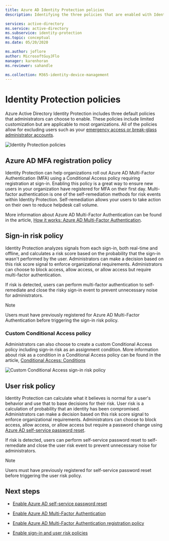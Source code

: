 ```yaml
---
title: Azure AD Identity Protection policies
description: Identifying the three policies that are enabled with Identity Protection

services: active-directory
ms.service: active-directory
ms.subservice: identity-protection
ms.topic: conceptual
ms.date: 05/20/2020

ms.author: joflore
author: MicrosoftGuyJFlo
manager: karenhoran
ms.reviewer: sahandle

ms.collection: M365-identity-device-management
---
```

# Identity Protection policies

Azure Active Directory Identity Protection includes three default policies that administrators can choose to enable. These policies include limited customization but are applicable to most organizations. All of the policies allow for excluding users such as your [emergency access or break-glass administrator accounts](../roles/security-emergency-access.md).

![Identity Protection policies](./media/concept-identity-protection-policies/identity-protection-policies.png)

## Azure AD MFA registration policy

Identity Protection can help organizations roll out Azure AD Multi-Factor Authentication (MFA) using a Conditional Access policy requiring registration at sign-in. Enabling this policy is a great way to ensure new users in your organization have registered for MFA on their first day. Multi-factor authentication is one of the self-remediation methods for risk events within Identity Protection. Self-remediation allows your users to take action on their own to reduce helpdesk call volume.

More information about Azure AD Multi-Factor Authentication can be found in the article, [How it works: Azure AD Multi-Factor Authentication](../authentication/concept-mfa-howitworks.md).

## Sign-in risk policy

Identity Protection analyzes signals from each sign-in, both real-time and offline, and calculates a risk score based on the probability that the sign-in wasn't performed by the user. Administrators can make a decision based on this risk score signal to enforce organizational requirements. Administrators can choose to block access, allow access, or allow access but require multi-factor authentication.

If risk is detected, users can perform multi-factor authentication to self-remediate and close the risky sign-in event to prevent unnecessary noise for administrators.

> [!NOTE] 
> Users must have previously registered for Azure AD Multi-Factor Authentication before triggering the sign-in risk policy.

### Custom Conditional Access policy

Administrators can also choose to create a custom Conditional Access policy including sign-in risk as an assignment condition. More information about risk as a condition in a Conditional Access policy can be found in the article, [Conditional Access: Conditions](../conditional-access/concept-conditional-access-conditions.md#sign-in-risk)

![Custom Conditional Access sign-in risk policy](./media/concept-identity-protection-policies/identity-protection-custom-sign-in-policy.png)

## User risk policy

Identity Protection can calculate what it believes is normal for a user's behavior and use that to base decisions for their risk. User risk is a calculation of probability that an identity has been compromised. Administrators can make a decision based on this risk score signal to enforce organizational requirements. Administrators can choose to block access, allow access, or allow access but require a password change using [Azure AD self-service password reset](../authentication/howto-sspr-deployment.md).

If risk is detected, users can perform self-service password reset to self-remediate and close the user risk event to prevent unnecessary noise for administrators.

> [!NOTE] 
> Users must have previously registered for self-service password reset before triggering the user risk policy.

## Next steps

- [Enable Azure AD self-service password reset](../authentication/howto-sspr-deployment.md)

- [Enable Azure AD Multi-Factor Authentication](../authentication/howto-mfa-getstarted.md)

- [Enable Azure AD Multi-Factor Authentication registration policy](howto-identity-protection-configure-mfa-policy.md)

- [Enable sign-in and user risk policies](howto-identity-protection-configure-risk-policies.md)
